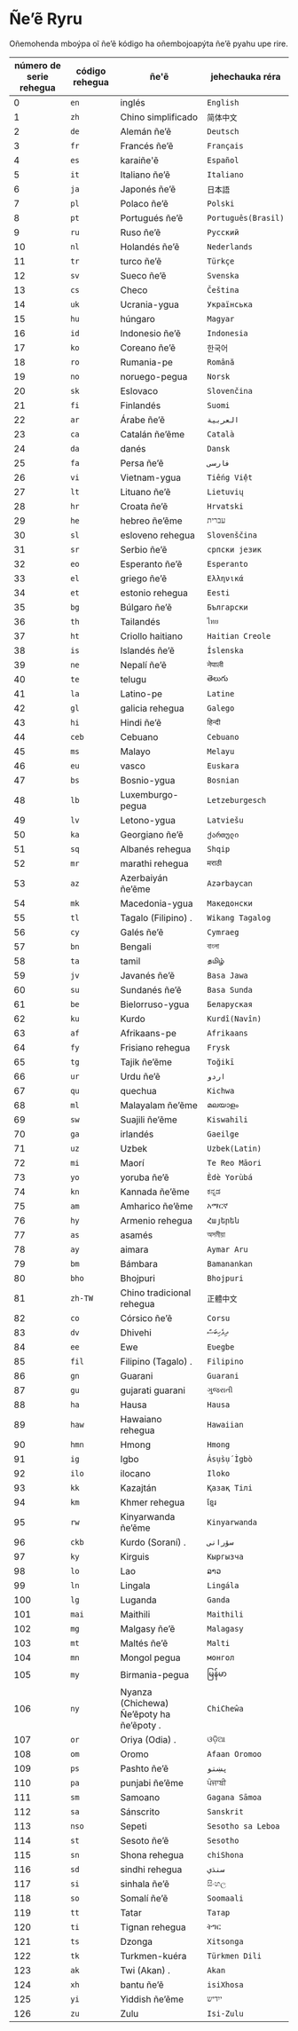 # Ñe’ẽ Ryru

Oñemohenda mboýpa oĩ ñe’ẽ kódigo ha oñembojoapýta ñe’ẽ pyahu upe rire.

| número de serie rehegua | código rehegua | ñe'ẽ | jehechauka réra |
| - | - | - | - |
| 0 | `en` | inglés | `English` |
| 1 | `zh` | Chino simplificado | `简体中文` |
| 2 | `de` | Alemán ñe’ẽ | `Deutsch` |
| 3 | `fr` | Francés ñe’ẽ | `Français` |
| 4 | `es` | karaiñe'ẽ | `Español` |
| 5 | `it` | Italiano ñe’ẽ | `Italiano` |
| 6 | `ja` | Japonés ñe’ẽ | `日本語` |
| 7 | `pl` | Polaco ñe’ẽ | `Polski` |
| 8 | `pt` | Portugués ñe’ẽ | `Português(Brasil)` |
| 9 | `ru` | Ruso ñe’ẽ | `Русский` |
| 10 | `nl` | Holandés ñe’ẽ | `Nederlands` |
| 11 | `tr` | turco ñe’ẽ | `Türkçe` |
| 12 | `sv` | Sueco ñe’ẽ | `Svenska` |
| 13 | `cs` | Checo | `Čeština` |
| 14 | `uk` | Ucrania-ygua | `Українська` |
| 15 | `hu` | húngaro | `Magyar` |
| 16 | `id` | Indonesio ñe’ẽ | `Indonesia` |
| 17 | `ko` | Coreano ñe’ẽ | `한국어` |
| 18 | `ro` | Rumania-pe | `Română` |
| 19 | `no` | noruego-pegua | `Norsk` |
| 20 | `sk` | Eslovaco | `Slovenčina` |
| 21 | `fi` | Finlandés | `Suomi` |
| 22 | `ar` | Árabe ñe’ẽ | `العربية` |
| 23 | `ca` | Catalán ñe’ẽme | `Català` |
| 24 | `da` | danés | `Dansk` |
| 25 | `fa` | Persa ñe’ẽ | `فارسی` |
| 26 | `vi` | Vietnam-ygua | `Tiếng Việt` |
| 27 | `lt` | Lituano ñe’ẽ | `Lietuvių` |
| 28 | `hr` | Croata ñe’ẽ | `Hrvatski` |
| 29 | `he` | hebreo ñe’ẽme | `עברית` |
| 30 | `sl` | esloveno rehegua | `Slovenščina` |
| 31 | `sr` | Serbio ñe’ẽ | `српски језик` |
| 32 | `eo` | Esperanto ñe’ẽ | `Esperanto` |
| 33 | `el` | griego ñe’ẽ | `Ελληνικά` |
| 34 | `et` | estonio rehegua | `Eesti` |
| 35 | `bg` | Búlgaro ñe’ẽ | `Български` |
| 36 | `th` | Tailandés | `ไทย` |
| 37 | `ht` | Criollo haitiano | `Haitian Creole` |
| 38 | `is` | Islandés ñe’ẽ | `Íslenska` |
| 39 | `ne` | Nepalí ñe’ẽ | `नेपाली` |
| 40 | `te` | telugu | `తెలుగు` |
| 41 | `la` | Latino-pe | `Latine` |
| 42 | `gl` | galicia rehegua | `Galego` |
| 43 | `hi` | Hindi ñe’ẽ | `हिन्दी` |
| 44 | `ceb` | Cebuano | `Cebuano` |
| 45 | `ms` | Malayo | `Melayu` |
| 46 | `eu` | vasco | `Euskara` |
| 47 | `bs` | Bosnio-ygua | `Bosnian` |
| 48 | `lb` | Luxemburgo-pegua | `Letzeburgesch` |
| 49 | `lv` | Letono-ygua | `Latviešu` |
| 50 | `ka` | Georgiano ñe’ẽ | `ქართული` |
| 51 | `sq` | Albanés rehegua | `Shqip` |
| 52 | `mr` | marathi rehegua | `मराठी` |
| 53 | `az` | Azerbaiyán ñe’ẽme | `Azərbaycan` |
| 54 | `mk` | Macedonia-ygua | `Македонски` |
| 55 | `tl` | Tagalo (Filipino) . | `Wikang Tagalog` |
| 56 | `cy` | Galés ñe’ẽ | `Cymraeg` |
| 57 | `bn` | Bengali | `বাংলা` |
| 58 | `ta` | tamil | `தமிழ்` |
| 59 | `jv` | Javanés ñe’ẽ | `Basa Jawa` |
| 60 | `su` | Sundanés ñe’ẽ | `Basa Sunda` |
| 61 | `be` | Bielorruso-ygua | `Беларуская` |
| 62 | `ku` | Kurdo | `Kurdî(Navîn)` |
| 63 | `af` | Afrikaans-pe | `Afrikaans` |
| 64 | `fy` | Frisiano rehegua | `Frysk` |
| 65 | `tg` | Tajik ñe’ẽme | `Toğikī` |
| 66 | `ur` | Urdu ñe’ẽ | `اردو` |
| 67 | `qu` | quechua | `Kichwa` |
| 68 | `ml` | Malayalam ñe’ẽme | `മലയാളം` |
| 69 | `sw` | Suajili ñe’ẽme | `Kiswahili` |
| 70 | `ga` | irlandés | `Gaeilge` |
| 71 | `uz` | Uzbek | `Uzbek(Latin)` |
| 72 | `mi` | Maorí | `Te Reo Māori` |
| 73 | `yo` | yoruba ñe’ẽ | `Èdè Yorùbá` |
| 74 | `kn` | Kannada ñe’ẽme | `ಕನ್ನಡ` |
| 75 | `am` | Amharico ñe’ẽme | `አማርኛ` |
| 76 | `hy` | Armenio rehegua | `Հայերեն` |
| 77 | `as` | asamés | `অসমীয়া` |
| 78 | `ay` | aimara | `Aymar Aru` |
| 79 | `bm` | Bámbara | `Bamanankan` |
| 80 | `bho` | Bhojpuri | `Bhojpuri` |
| 81 | `zh-TW` | Chino tradicional rehegua | `正體中文` |
| 82 | `co` | Córsico ñe’ẽ | `Corsu` |
| 83 | `dv` | Dhivehi | `ދިވެހިބަސް` |
| 84 | `ee` | Ewe | `Eʋegbe` |
| 85 | `fil` | Filipino (Tagalo) . | `Filipino` |
| 86 | `gn` | Guarani | `Guarani` |
| 87 | `gu` | gujarati guarani | `ગુજરાતી` |
| 88 | `ha` | Hausa | `Hausa` |
| 89 | `haw` | Hawaiano rehegua | `Hawaiian` |
| 90 | `hmn` | Hmong | `Hmong` |
| 91 | `ig` | Igbo | `Ásụ̀sụ́ Ìgbò` |
| 92 | `ilo` | ilocano | `Iloko` |
| 93 | `kk` | Kazajtán | `Қазақ Тілі` |
| 94 | `km` | Khmer rehegua | `ខ្មែរ` |
| 95 | `rw` | Kinyarwanda ñe’ẽme | `Kinyarwanda` |
| 96 | `ckb` | Kurdo (Soraní) . | `سۆرانی` |
| 97 | `ky` | Kirguis | `Кыргызча` |
| 98 | `lo` | Lao | `ລາວ` |
| 99 | `ln` | Lingala | `Lingála` |
| 100 | `lg` | Luganda | `Ganda` |
| 101 | `mai` | Maithili | `Maithili` |
| 102 | `mg` | Malgasy ñe’ẽ | `Malagasy` |
| 103 | `mt` | Maltés ñe’ẽ | `Malti` |
| 104 | `mn` | Mongol pegua | `монгол` |
| 105 | `my` | Birmania-pegua | `မြန်မာ` |
| 106 | `ny` | Nyanza (Chichewa) Ñe’ẽpoty ha ñe’ẽpoty . | `ChiCheŵa` |
| 107 | `or` | Oriya (Odia) . | `ଓଡ଼ିଆ` |
| 108 | `om` | Oromo | `Afaan Oromoo` |
| 109 | `ps` | Pashto ñe’ẽ | `پښتو` |
| 110 | `pa` | punjabi ñe’ẽme | `ਪੰਜਾਬੀ` |
| 111 | `sm` | Samoano | `Gagana Sāmoa` |
| 112 | `sa` | Sánscrito | `Sanskrit` |
| 113 | `nso` | Sepeti | `Sesotho sa Leboa` |
| 114 | `st` | Sesoto ñe’ẽ | `Sesotho` |
| 115 | `sn` | Shona rehegua | `chiShona` |
| 116 | `sd` | sindhi rehegua | `سنڌي` |
| 117 | `si` | sinhala ñe’ẽ | `සිංහල` |
| 118 | `so` | Somalí ñe’ẽ | `Soomaali` |
| 119 | `tt` | Tatar | `Татар` |
| 120 | `ti` | Tignan rehegua | `ትግር` |
| 121 | `ts` | Dzonga | `Xitsonga` |
| 122 | `tk` | Turkmen-kuéra | `Türkmen Dili` |
| 123 | `ak` | Twi (Akan) . | `Akan` |
| 124 | `xh` | bantu ñe’ẽ | `isiXhosa` |
| 125 | `yi` | Yiddish ñe’ẽme | `ייִדיש` |
| 126 | `zu` | Zulu | `Isi-Zulu` |